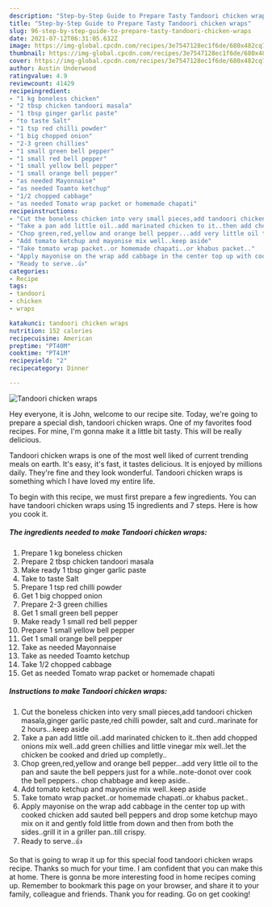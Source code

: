 ```yaml
---
description: "Step-by-Step Guide to Prepare Tasty Tandoori chicken wraps"
title: "Step-by-Step Guide to Prepare Tasty Tandoori chicken wraps"
slug: 96-step-by-step-guide-to-prepare-tasty-tandoori-chicken-wraps
date: 2021-07-12T06:31:05.632Z
image: https://img-global.cpcdn.com/recipes/3e7547128ec1f6de/680x482cq70/tandoori-chicken-wraps-recipe-main-photo.jpg
thumbnail: https://img-global.cpcdn.com/recipes/3e7547128ec1f6de/680x482cq70/tandoori-chicken-wraps-recipe-main-photo.jpg
cover: https://img-global.cpcdn.com/recipes/3e7547128ec1f6de/680x482cq70/tandoori-chicken-wraps-recipe-main-photo.jpg
author: Austin Underwood
ratingvalue: 4.9
reviewcount: 41429
recipeingredient:
- "1 kg boneless chicken"
- "2 tbsp chicken tandoori masala"
- "1 tbsp ginger garlic paste"
- "to taste Salt"
- "1 tsp red chilli powder"
- "1 big chopped onion"
- "2-3 green chillies"
- "1 small green bell pepper"
- "1 small red bell pepper"
- "1 small yellow bell pepper"
- "1 small orange bell pepper"
- "as needed Mayonnaise"
- "as needed Toamto ketchup"
- "1/2 chopped cabbage"
- "as needed Tomato wrap packet or homemade chapati"
recipeinstructions:
- "Cut the boneless chicken into very small pieces,add tandoori chicken masala,ginger garlic paste,red chilli powder, salt and curd..marinate for 2 hours...keep aside"
- "Take a pan add little oil..add marinated chicken to it..then add chopped onions mix well..add green chillies and little vinegar mix well..let the chicken be cooked and dried up completly.."
- "Chop green,red,yellow and orange bell pepper...add very little oil to the pan and saute the bell peppers just for a while..note-donot over cook the bell peppers.. chop chabbage and keep aside.."
- "Add tomato ketchup and mayonise mix well..keep aside"
- "Take tomato wrap packet..or homemade chapati..or khabus packet.."
- "Apply mayonise on the wrap add cabbage in the center top up with cooked chicken add sauted bell peppers and drop some ketchup mayo mix on it and gently fold little from down and then from both the sides..grill it in a griller pan..till crispy."
- "Ready to serve..👍"
categories:
- Recipe
tags:
- tandoori
- chicken
- wraps

katakunci: tandoori chicken wraps 
nutrition: 152 calories
recipecuisine: American
preptime: "PT40M"
cooktime: "PT41M"
recipeyield: "2"
recipecategory: Dinner

---
```



![Tandoori chicken wraps](https://img-global.cpcdn.com/recipes/3e7547128ec1f6de/680x482cq70/tandoori-chicken-wraps-recipe-main-photo.jpg)

Hey everyone, it is John, welcome to our recipe site. Today, we're going to prepare a special dish, tandoori chicken wraps. One of my favorites food recipes. For mine, I'm gonna make it a little bit tasty. This will be really delicious.



Tandoori chicken wraps is one of the most well liked of current trending meals on earth. It's easy, it's fast, it tastes delicious. It is enjoyed by millions daily. They're fine and they look wonderful. Tandoori chicken wraps is something which I have loved my entire life.


To begin with this recipe, we must first prepare a few ingredients. You can have tandoori chicken wraps using 15 ingredients and 7 steps. Here is how you cook it.

<!--inarticleads1-->

##### The ingredients needed to make Tandoori chicken wraps:

1. Prepare 1 kg boneless chicken
1. Prepare 2 tbsp chicken tandoori masala
1. Make ready 1 tbsp ginger garlic paste
1. Take to taste Salt
1. Prepare 1 tsp red chilli powder
1. Get 1 big chopped onion
1. Prepare 2-3 green chillies
1. Get 1 small green bell pepper
1. Make ready 1 small red bell pepper
1. Prepare 1 small yellow bell pepper
1. Get 1 small orange bell pepper
1. Take as needed Mayonnaise
1. Take as needed Toamto ketchup
1. Take 1/2 chopped cabbage
1. Get as needed Tomato wrap packet or homemade chapati




<!--inarticleads2-->

##### Instructions to make Tandoori chicken wraps:

1. Cut the boneless chicken into very small pieces,add tandoori chicken masala,ginger garlic paste,red chilli powder, salt and curd..marinate for 2 hours...keep aside
1. Take a pan add little oil..add marinated chicken to it..then add chopped onions mix well..add green chillies and little vinegar mix well..let the chicken be cooked and dried up completly..
1. Chop green,red,yellow and orange bell pepper...add very little oil to the pan and saute the bell peppers just for a while..note-donot over cook the bell peppers.. chop chabbage and keep aside..
1. Add tomato ketchup and mayonise mix well..keep aside
1. Take tomato wrap packet..or homemade chapati..or khabus packet..
1. Apply mayonise on the wrap add cabbage in the center top up with cooked chicken add sauted bell peppers and drop some ketchup mayo mix on it and gently fold little from down and then from both the sides..grill it in a griller pan..till crispy.
1. Ready to serve..👍




So that is going to wrap it up for this special food tandoori chicken wraps recipe. Thanks so much for your time. I am confident that you can make this at home. There is gonna be more interesting food in home recipes coming up. Remember to bookmark this page on your browser, and share it to your family, colleague and friends. Thank you for reading. Go on get cooking!
